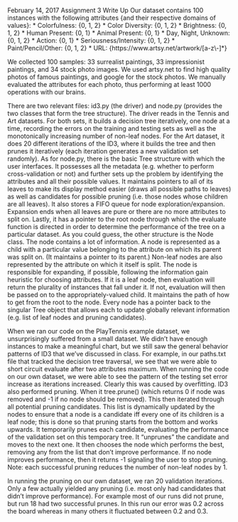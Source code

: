 <p>February 14, 2017
Assignment 3 Write Up
Our dataset contains 100 instances with the following attributes {and their respective domains of values}:
* Colorfulness: {0, 1, 2}
* Color Diversity: {0, 1, 2}
* Brightness: {0, 1, 2}
* Human Present: {0, 1}
* Animal Present: {0, 1}
* Day, Night, Unknown: {0, 1, 2}
* Action: {0, 1}
* Seriousness/Intensity: {0, 1, 2}
* Paint/Pencil/Other: {0, 1, 2}
* URL: {https://www.artsy.net/artwork/[a-z\-]*}</p>

<p>We collected 100 samples: 33 surrealist paintings, 33 impressionist paintings, and 34 stock photo images. We used artsy.net to find high quality photos of famous paintings, and google for the stock photos. We manually evaluated the attributes for each photo, thus performing at least 1000 operations with our brains.</p>

<p>There are two relevant files: id3.py (the driver) and node.py (provides the two classes that form the tree structure). The driver reads in the Tennis and Art datasets. For both sets, it builds a decision tree iteratively, one node at a time, recording the errors on the training and testing sets as well as the monotonically increasing number of non-leaf nodes. For the Art dataset, it does 20 different iterations of the ID3, where it builds the tree and then prunes it iteratively (each iteration generates a new validation set randomly). As for node.py, there is the basic Tree structure with which the user interfaces. It possesses all the metadata (e.g. whether to perform cross-validation or not) and further sets up the problem by identifying the attributes and all their possible values. It maintains pointers to all of its leaves to make its display method easier (draws all possible paths to leaves) as well as candidates for possible pruning (i.e. those nodes whose children are all leaves). It also stores a FIFO queue for node exploration/expansion. Expansion ends when all leaves are pure or there are no more attributes to split on. Lastly, it has a pointer to the root node through which the evaluate function is directed in order to determine the performance of the tree on a particular dataset. As you could guess, the other structure is the Node class. The node contains a lot of information. A node is represented as a child with a particular value belonging to the attribute on which its parent was split on. (It maintains a pointer to its parent.) Non-leaf nodes are also represented by the attribute on which it itself is split. The node is responsible for expanding, if possible, following the information gain heuristic for choosing attributes. If it is a leaf node, then evaluation will return the plurality of instances that fall under it. If not, evaluation will then be passed on to the appropriately-valued child. It maintains the path of how to get from the root to the node. Every node has a pointer back to the singular Tree object that allows each to update globally relevant information (e.g. list of leaf nodes and pruning candidates).</p>

<p>When we ran our code on the PlayTennis example dataset, we unsurprisingly suffered from a small dataset. We didn’t have enough instances to make a meaningful chart, but we still saw the general behavior patterns of ID3 that we’ve discussed in class. For example, in our paths.txt file that tracked the
decision tree traversal, we see that we were able to short circuit evaluate after two attributes maximum.
When running the code on our own dataset, we were able to see the pattern of the testing set error
increase as iterations increased. Clearly this was caused by overfitting.
ID3 also performed pruning. When it tree.prune() (which returns 0 if node was removed and -1 if
no node should be removed). This then iterated through all potential pruning candidates. This list is
dynamically updated by the nodes to ensure that a node is a candidate iff every one of its children is a leaf
node; this is done so that pruning starts from the bottom and works upwards. It temporarily prunes each
candidate, evaluating the performance of the validation set on this temporary tree. It “unprunes” the
candidate and moves to the next one. It then chooses the node which performs the best, removing any
from the list that don’t improve performance. If no node improves performance, then it returns -1
signaling the user to stop pruning. Note: each successful pruning reduces the number of non-leaf nodes by
1.</p>

<p>In running the pruning on our own dataset, we ran 20 validation iterations. Only a few actually
yielded any pruning (i.e. most only had candidates that didn’t improve performance). For example most
of our runs did not prune, but run 18 had two successful prunes. In this run our error was 0.2 across the
board whereas in many others it fluctuated between 0.2 and 0.3.</p>
